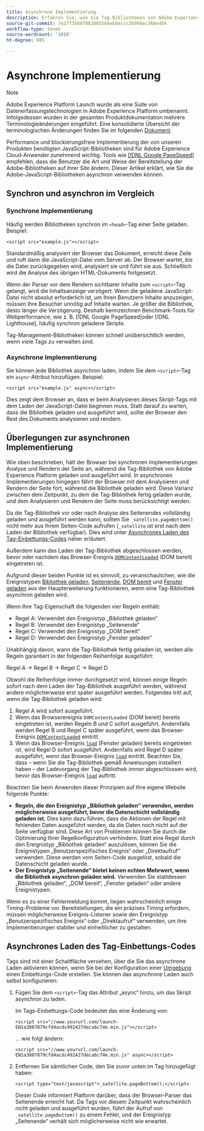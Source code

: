 ```yaml
---
title: Asynchrone Implementierung
description: Erfahren Sie, wie Sie Tag-Bibliotheken von Adobe Experience Platform asynchron auf Ihrer Website bereitstellen.
source-git-commit: 7e27735697882065566ebdeccc36998ec368e404
workflow-type: tm+mt
source-wordcount: '1010'
ht-degree: 98%

---
```


# Asynchrone Implementierung

>[!NOTE]
>
>Adobe Experience Platform Launch wurde als eine Suite von Datenerfassungstechnologien in Adobe Experience Platform umbenannt. Infolgedessen wurden in der gesamten Produktdokumentation mehrere Terminologieänderungen eingeführt. Eine konsolidierte Übersicht der terminologischen Änderungen finden Sie im folgenden [Dokument](../../term-updates.md).

Performance und blockierungsfreie Implementierung der von unseren Produkten benötigten JavaScript-Bibliotheken sind für Adobe Experience Cloud-Anwender zunehmend wichtig. Tools wie [[!DNL Google PageSpeed]](https://developers.google.com/speed/pagespeed/insights/) empfehlen, dass die Benutzer die Art und Weise der Bereitstellung der Adobe-Bibliotheken auf ihrer Site ändern. Dieser Artikel erklärt, wie Sie die Adobe-JavaScript-Bibliotheken asynchron verwenden können.

## Synchron und asynchron im Vergleich

### Synchrone Implementierung

Häufig werden Bibliotheken synchron im `<head>`-Tag einer Seite geladen. Beispiel:

```markup
<script src="example.js"></script>
```

Standardmäßig analysiert der Browser das Dokument, erreicht diese Zeile und ruft dann die JavaScript-Datei vom Server ab. Der Browser wartet, bis die Datei zurückgegeben wird, analysiert sie und führt sie aus. Schließlich wird die Analyse des übrigen HTML-Dokuments fortgesetzt.

Wenn der Parser vor dem Rendern sichtbarer Inhalte zum `<script>`-Tag gelangt, wird die Inhaltsanzeige verzögert. Wenn die geladene JavaScript-Datei nicht absolut erforderlich ist, um Ihren Benutzern Inhalte anzuzeigen, müssen Ihre Besucher unnötig auf Inhalte warten. Je größer die Bibliothek, desto länger die Verzögerung. Deshalb kennzeichnen Benchmark-Tools für Webperformance, wie z. B. [!DNL Google PageSpeed]oder [!DNL Lighthouse], häufig synchron geladene Skripte.

Tag-Management-Bibliotheken können schnell unübersichtlich werden, wenn viele Tags zu verwalten sind.

### Asynchrone Implementierung

Sie können jede Bibliothek asynchron laden, indem Sie dem `<script>`-Tag ein `async`-Attribut hinzufügen. Beispiel:

```markup
<script src="example.js" async></script>
```

Dies zeigt dem Browser an, dass er beim Analysieren dieses Skript-Tags mit dem Laden der JavaScript-Datei beginnen muss. Statt darauf zu warten, dass die Bibliothek geladen und ausgeführt wird, sollte der Browser den Rest des Dokuments analysieren und rendern.

## Überlegungen zur asynchronen Implementierung

Wie oben beschrieben, hält der Browser bei synchronen Implementierungen Analyse und Rendern der Seite an, während die Tag-Bibliothek von Adobe Experience Platform geladen und ausgeführt wird. In asynchronen Implementierungen hingegen fährt der Browser mit dem Analysieren und Rendern der Seite fort, während die Bibliothek geladen wird. Diese Varianz zwischen dem Zeitpunkt, zu dem die Tag-Bibliothek fertig geladen wurde, und dem Analysieren und Rendern der Seite muss berücksichtigt werden.

Da die Tag-Bibliothek vor oder nach Analyse des Seitenendes vollständig geladen und ausgeführt werden kann, sollten Sie `_satellite.pageBottom()` nicht mehr aus Ihrem Seiten-Code aufrufen (`_satellite` ist erst nach dem Laden der Bibliothek verfügbar). Dies wird unter [Asynchrones Laden des Tag-Einbettungs-Codes](#loading-the-tags-embed-code-asynchronously) näher erläutert.

Außerdem kann das Laden der Tag-Bibliothek abgeschlossen werden, bevor oder nachdem das Browser-Ereignis [`DOMContentLoaded`](https://developer.mozilla.org/de-DE/docs/Web/Events/DOMContentLoaded) (DOM bereit) eingetreten ist.

Aufgrund dieser beiden Punkte ist es sinnvoll, zu veranschaulichen, wie die Ereignistypen [Bibliothek geladen](../../extensions/web/core/overview.md#library-loaded-page-top), [Seitenende](../../extensions/web/core/overview.md#page-bottom), [DOM bereit](../../extensions/web/core/overview.md#page-bottom) und [Fenster geladen](../../extensions/web/core/overview.md#window-loaded) aus der Haupterweiterung funktionieren, wenn eine Tag-Bibliothek asynchron geladen wird.

Wenn Ihre Tag-Eigenschaft die folgenden vier Regeln enthält:

* Regel A: Verwendet den Ereignistyp „Bibliothek geladen“
* Regel B: Verwendet den Ereignistyp „Seitenende“
* Regel C: Verwendet den Ereignistyp „DOM bereit“
* Regel D: Verwendet den Ereignistyp „Fenster geladen“

Unabhängig davon, wann die Tag-Bibliothek fertig geladen ist, werden alle Regeln garantiert in der folgenden Reihenfolge ausgeführt:

Regel A → Regel B → Regel C → Regel D

Obwohl die Reihenfolge immer durchgesetzt wird, können einige Regeln sofort nach dem Laden der Tag-Bibliothek ausgeführt werden, während andere möglicherweise erst später ausgeführt werden. Folgendes tritt auf, wenn die Tag-Bibliothek geladen wird:

1. Regel A wird sofort ausgeführt.
1. Wenn das Browserereignis `DOMContentLoaded` (DOM bereit) bereits eingetreten ist, werden Regeln B und C sofort ausgeführt. Andernfalls werden Regel B und Regel C später ausgeführt, wenn das Browser-Ereignis [`DOMContentLoaded`](https://developer.mozilla.org/en-US/docs/Web/Events/DOMContentLoaded) eintritt.
1. Wenn das Browser-Ereignis [`load`](https://developer.mozilla.org/de-DE/docs/Web/Events/load) (Fenster geladen) bereits eingetreten ist, wird Regel D sofort ausgeführt. Andernfalls wird Regel D später ausgeführt, wenn das Browser-Ereignis [`load`](https://developer.mozilla.org/en-US/docs/Web/Events/load) eintritt. Beachten Sie, dass – wenn Sie die Tag-Bibliothek gemäß Anweisungen installiert haben – der Ladevorgang der Tag-Bibliothek *immer* abgeschlossen wird, bevor das Browser-Ereignis [`load`](https://developer.mozilla.org/en-US/docs/Web/Events/load) auftritt.

Beachten Sie beim Anwenden dieser Prinzipien auf Ihre eigene Website folgende Punkte:

* **Regeln, die den Ereignistyp „Bibliothek geladen“ verwenden, werden möglicherweise ausgeführt, bevor die Datenschicht vollständig geladen ist.**  Dies kann dazu führen, dass die Aktionen der Regel mit fehlenden Daten ausgeführt werden, da die Daten noch nicht auf der Seite verfügbar sind. Diese Art von Problemen können Sie durch die Optimierung Ihrer Regelkonfiguration verhindern. Statt eine Regel durch den Ereignistyp „Bibliothek geladen“ auszulösen, können Sie die Ereignistypen „Benutzerspezifisches Ereignis“ oder „Direktaufruf“ verwenden. Diese werden vom Seiten-Code ausgelöst, sobald die Datenschicht geladen wurde.
* **Der Ereignistyp „Seitenende“ bietet keinen echten Mehrwert, wenn die Bibliothek asynchron geladen wird.**  Verwenden Sie stattdessen „Bibliothek geladen“, „DOM bereit“, „Fenster geladen“ oder andere Ereignistypen.

Wenn es zu einer Fehlermeldung kommt, liegen wahrscheinlich einige Timing-Probleme vor. Bereitstellungen, die ein präzises Timing erfordern, müssen möglicherweise Ereignis-Listener sowie den Ereignistyp „Benutzerspezifisches Ereignis“ oder „Direktaufruf“ verwenden, um ihre Implementierungen stabiler und einheitlicher zu gestalten.

## Asynchrones Laden des Tag-Einbettungs-Codes

Tags sind mit einer Schaltfläche versehen, über die Sie das asynchrone Laden aktivieren können, wenn Sie bei der Konfiguration einer [Umgebung](../publishing/environments.md) einen Einbettungs-Code erstellen. Sie können das asynchrone Laden auch selbst konfigurieren:

1. Fügen Sie dem `<script>`-Tag das Attribut „async“ hinzu, um das Skript asynchron zu laden.

   Im Tags-Einbettungs-Code bedeutet das eine Änderung von:

   ```markup
   <script src="//www.yoururl.com/launch-EN1a3807879cfd4acdc492427deca6c74e.min.js"></script>
   ```

   ... wie folgt ändern:

   ```markup
   <script src="//www.yoururl.com/launch-EN1a3807879cfd4acdc492427deca6c74e.min.js" async></script>
   ```

1. Entfernen Sie sämtlichen Code, den Sie zuvor unten im Tag hinzugefügt haben:

   ```markup
   <script type="text/javascript">_satellite.pageBottom();</script>
   ```

   Dieser Code informiert Platform darüber, dass der Browser-Parser das Seitenende erreicht hat. Da Tags vor diesem Zeitpunkt wahrscheinlich nicht geladen und ausgeführt wurden, führt der Aufruf von `_satellite.pageBottom()` zu einem Fehler, und der Ereignistyp „Seitenende“ verhält sich möglicherweise nicht wie erwartet.
